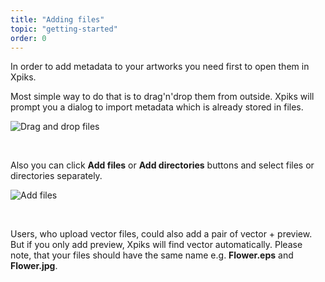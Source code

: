```yaml
---
title: "Adding files"
topic: "getting-started"
order: 0
---
```


In order to add metadata to your artworks you need first to open them in Xpiks.

Most simple way to do that is to drag'n'drop them from outside. Xpiks will prompt you a dialog to import metadata which is already stored in files.

<p>
  <img alt="Drag and drop files" src='{{< misc/rel "/images/tutorials/getting-started/adding-files-drag-n-drop.gif" >}}' class="small-12 large-12" />
</p>

<br />

Also you can click **Add files** or **Add directories** buttons and select files or directories separately.

<p>
  <img alt="Add files" src='{{< misc/rel "/images/tutorials/getting-started/adding-files-button.gif" >}}' class="small-12 large-12" />
</p>

<br />

Users, who upload vector files, could also add a pair of vector + preview. But if you only add preview, Xpiks will find vector automatically. Please note, that your files should have the same name e.g. **Flower.eps** and **Flower.jpg**.